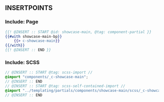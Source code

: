 
## INSERTPOINTS

### Include: Page

``` hbs
{{! @INSERT :: START @id: showcase-main, @tag: component-partial }}
{{#with showcase-main-bp}}
	{{> c-showcase-main}}
{{/with}}
{{! @INSERT :: END }}
```

### Include: SCSS

``` scss
// @INSERT :: START @tag: scss-import //
@import "components/_c-showcase-main";
// @INSERT :: END
// @INSERT :: START @tag: scss-self-contained-import //
@import "../templating/partials/components/showcase-main/scss/_c-showcase-main";
// @INSERT :: END
```
